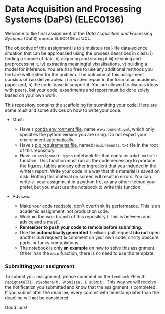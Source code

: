 # Data Acquisition and Processing Systems (DaPS) (ELEC0136)

Welcome to the final assignment of the _Data Acquisition and Processing Systems_ (DaPS) course ELEC0136 at UCL.

The objective of this assignment is to simulate a real-life data-science situation that can be
approached using the process described in class: i) finding a source of data, ii) acquiring and
storing it iii) cleaning and preprocessing it, iv) extracting meaningful visualisations, v) building a
model for inference. You are also free to use any additional methods you find are well suited for
the problem.
The outcome of this assignment consists of two deliverables: a) a written report in the form of an
academic paper and, b) the code-base to support it. You are allowed to discuss ideas with peers,
but your code, experiments and report must be done solely based on your own work.

This repository contains the scaffolding for submitting your code.
Here are some must and some advices on how to write your code.

- Must:
  - Have a [conda environment file](https://docs.conda.io/projects/conda/en/latest/user-guide/tasks/manage-environments.html#create-env-file-manually), name `environment.yml`, which only specifies the python version you are using. Do not export your environment automatically.
  - Have a [pip requirements file](https://pip.pypa.io/en/stable/user_guide/#requirements-files), named`requirements.txt` file in the root of this repository.
  - Have an `assignment.ipynb` notebook file that contains a `def main():` function. This function must run all the code necessary to produce the figures, tables and any other ingredient that you included in the written report. Write your code in a way that this material is saved on disk. Plotting this material on screen will result in errors. You can write all your assignment in a python file, or any other method your prefer, but you must use the notebook to write this function.
  
- Advices:
  - Make your code readable, don't overthink its performance. This is an academic assignment, not production code.
  - Work on the `main` branch of this repository ( This is between and advice and a must).
  - __Remember to push your code to remote before submitting.__
  - Use the __automatically generated__ `feedback` pull request (__do not__ open another pull request) to comment on your own code, clarify obscure parts, or fancy computations.
  - The notebook is only __an example__ on how to solve this assignment. Other than the `main` function, there is no need to use this template.

  

### Submitting your assignment

To submit your assignment, please comment on the `feedback` PR with `@epignatelli, @Sephora-M, @tonizza, I submit!`. This way we will receive the notification you submitted and know that the assignment is completed.
If you submit after the deadline, every commit with timestamp later than the deadline will not be considered. 


Good luck!